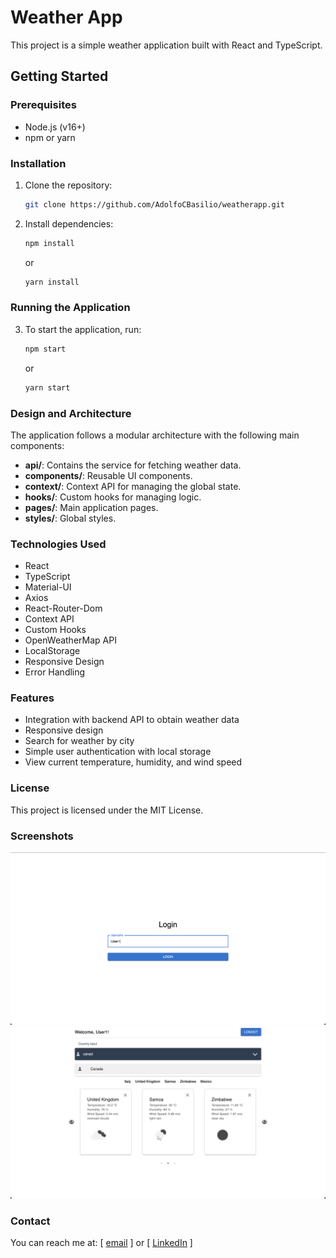 # Weather App

This project is a simple weather application built with React and TypeScript.

## Getting Started

### Prerequisites

- Node.js (v16+)
- npm or yarn

### Installation

1. Clone the repository:
   ```bash
   git clone https://github.com/AdolfoCBasilio/weatherapp.git

2. Install dependencies:
   ```bash
   npm install
   ```
   or
   ```bash
   yarn install
   ```
### Running the Application

3. To start the application, run:
   ```bash
   npm start
   ```
   or
   ```bash
   yarn start
   ```
### Design and Architecture
The application follows a modular architecture with the following main components:

- **api/**: Contains the service for fetching weather data.
- **components/**: Reusable UI components.
- **context/**: Context API for managing the global state.
- **hooks/**: Custom hooks for managing logic.
- **pages/**: Main application pages.
- **styles/**: Global styles.

### Technologies Used

- React
- TypeScript
- Material-UI
- Axios
- React-Router-Dom
- Context API
- Custom Hooks
- OpenWeatherMap API
- LocalStorage
- Responsive Design
- Error Handling

### Features

- Integration with backend API to obtain weather data
- Responsive design
- Search for weather by city
- Simple user authentication with local storage
- View current temperature, humidity, and wind speed

### License

This project is licensed under the MIT License.

### Screenshots

![screenshot](image.png)
![screenshot](image-2.png)

### Contact
You can reach me at: [ [email]( adolfocbasilio@gmail.com ) ] or [ [LinkedIn](https://www.linkedin.com/in/adolfocbg/) ]